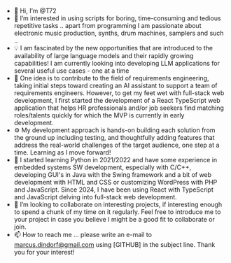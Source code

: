 - 👋 Hi, I’m @T72
- 👀 I’m interested in using scripts for boring, time-consuming and tedious repetitive tasks .. apart from programming I am passionate about electronic music production, synths, drum machines, samplers and such ..
- :bulb: I am fascinated by the new opportunities that are introduced to the availability of large language models and their rapidly growing capabilities! I am currently looking into developing LLM applications for several useful use cases - one at a time
- :rocket: One idea is to contribute to the field of requirements engineering, taking initial steps toward creating an AI assistant to support a team of requirements engineers. However, to get my feet wet with full-stack web development, I first started the development of a React TypeScript web application that helps HR professionals and/or job seekers find matching roles/talents quickly for which the MVP is currently in early development.
- :gear: My development approach is hands-on building each solution from the ground up including testing, and thoughtfully adding features that address the real-world challenges of the target audience, one step at a time. Learning as I move forward!
- 🌱 I started learning Python in 2021/2022 and have some experience in embedded systems SW development, especially with C/C++, developing GUI's in Java with the Swing framework and a bit of web development with HTML and CSS or customizing WordPress with PHP and JavaScript. Since 2024, I have been using React with TypeScript and JavaScript delving into full-stack web development.
- 💞️ I’m looking to collaborate on interesting projects, if interesting enough to spend a chunk of my time on it regularly. Feel free to introduce me to your project in case you believe I might be a good fit to collaborate or join.
- 📫 How to reach me ... please write an e-mail to marcus.dindorf@gmail.com using [GITHUB] in the subject line. Thank you for your interest!

<!---
T72/T72 is a ✨ special ✨ repository because its `README.md` (this file) appears on your GitHub profile.
You can click the Preview link to take a look at your changes.
--->
